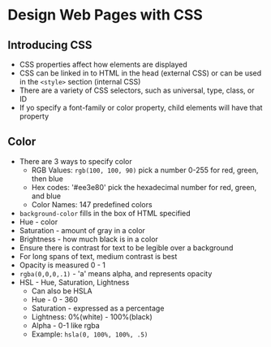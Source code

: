 # Design Web Pages with CSS
## Introducing CSS
* CSS properties affect how elements are displayed
* CSS can be linked in to HTML in the head (external CSS) or can be
 used in the `<style>` section (internal CSS)
 * There are a variety of CSS selectors, such as universal, type, class,
 or ID
 * If yo specify a font-family or color property,
 child elements will have that property

 ## Color
 * There are 3 ways to specify color
   * RGB Values: `rgb(100, 100, 90)` pick a number 0-255 for red, green, then blue
   * Hex codes: '#ee3e80' pick the hexadecimal number for red, green, and blue
   * Color Names: 147 predefined colors
* `background-color` fills in the box of HTML specified
* Hue - color
* Saturation - amount of gray in a color
* Brightness - how much black is in a color
* Ensure there is contrast for text to be legible over a background
* For long spans of text, medium contrast is best
* Opacity is measured 0 - 1
* `rgba(0,0,0,.1)` - 'a' means alpha, and represents opacity 
* HSL - Hue, Saturation, Lightness
  * Can also be HSLA
  * Hue - 0 - 360
  * Saturation - expressed as a percentage
  * Lightness: 0%(white) - 100%(black)
  * Alpha - 0-1 like rgba
  * Example: `hsla(0, 100%, 100%, .5)`

